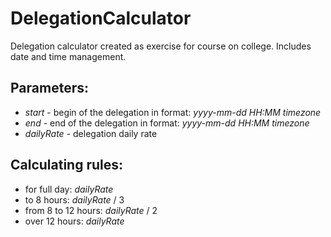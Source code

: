 # DelegationCalculator
Delegation calculator created as exercise for course on college. Includes date and time management.

## Parameters:  
* *start* - begin of the delegation in format: *yyyy-mm-dd HH:MM timezone*  
* *end* - end of the delegation in format: *yyyy-mm-dd HH:MM timezone*  
* *dailyRate* - delegation daily rate    
  
## Calculating rules:  
* for full day: *dailyRate*  
* to 8 hours: *dailyRate* / 3  
* from 8 to 12 hours: *dailyRate* / 2  
* over 12 hours: *dailyRate*
